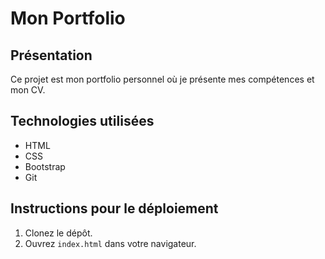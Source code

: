 # Mon Portfolio

## Présentation
Ce projet est mon portfolio personnel où je présente mes compétences et mon CV.

## Technologies utilisées
- HTML
- CSS
- Bootstrap
- Git

## Instructions pour le déploiement
1. Clonez le dépôt.
2. Ouvrez `index.html` dans votre navigateur.
